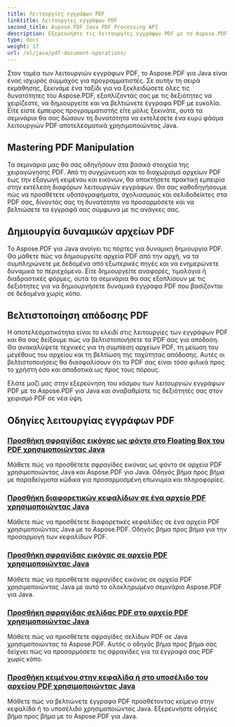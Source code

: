 ```yaml
---
title: Λειτουργίες εγγράφων PDF
linktitle: Λειτουργίες εγγράφων PDF
second_title: Aspose.PDF Java PDF Processing API
description: Εξερευνήστε τις λειτουργίες εγγράφων PDF με το Aspose.PDF για Java. Μάθετε να χειρίζεστε, να δημιουργείτε και να βελτιώνετε αρχεία PDF απρόσκοπτα σε Java.
type: docs
weight: 17
url: /el/java/pdf-document-operations/
---
```


Στον τομέα των λειτουργιών εγγράφων PDF, το Aspose.PDF για Java είναι ένας ισχυρός σύμμαχος για προγραμματιστές. Σε αυτήν τη σειρά εκμάθησης, ξεκινάμε ένα ταξίδι για να ξεκλειδώσετε όλες τις δυνατότητες του Aspose.PDF, εξοπλίζοντάς σας με τις δεξιότητες να χειρίζεστε, να δημιουργείτε και να βελτιώνετε έγγραφα PDF με ευκολία. Είτε είστε έμπειρος προγραμματιστής είτε μόλις ξεκινάτε, αυτά τα σεμινάρια θα σας δώσουν τη δυνατότητα να εκτελέσετε ένα ευρύ φάσμα λειτουργιών PDF αποτελεσματικά χρησιμοποιώντας Java.

## Mastering PDF Manipulation

Τα σεμινάρια μας θα σας οδηγήσουν στα βασικά στοιχεία της χειραγώγησης PDF. Από τη συγχώνευση και το διαχωρισμό αρχείων PDF έως την εξαγωγή κειμένου και εικόνων, θα αποκτήσετε πρακτική εμπειρία στην εκτέλεση διαφόρων λειτουργιών εγγράφων. Θα σας καθοδηγήσουμε πώς να προσθέτετε υδατογραφήματα, σχολιασμούς και σελιδοδείκτες στα PDF σας, δίνοντάς σας τη δυνατότητα να προσαρμόσετε και να βελτιώσετε τα έγγραφά σας σύμφωνα με τις ανάγκες σας.

## Δημιουργία δυναμικών αρχείων PDF

Το Aspose.PDF για Java ανοίγει τις πόρτες για δυναμική δημιουργία PDF. Θα μάθετε πώς να δημιουργείτε αρχεία PDF από την αρχή, να τα συμπληρώνετε με δεδομένα από εξωτερικές πηγές και να ενημερώνετε δυναμικά το περιεχόμενο. Είτε δημιουργείτε αναφορές, τιμολόγια ή διαδραστικές φόρμες, αυτά τα σεμινάρια θα σας εξοπλίσουν με τις δεξιότητες για να δημιουργήσετε δυναμικά έγγραφα PDF που βασίζονται σε δεδομένα χωρίς κόπο.

## Βελτιστοποίηση απόδοσης PDF

Η αποτελεσματικότητα είναι το κλειδί στις λειτουργίες των εγγράφων PDF και θα σας δείξουμε πώς να βελτιστοποιήσετε τα PDF σας για απόδοση. Θα ανακαλύψετε τεχνικές για τη συμπίεση αρχείων PDF, τη μείωση του μεγέθους του αρχείου και τη βελτίωση της ταχύτητας απόδοσης. Αυτές οι βελτιστοποιήσεις θα διασφαλίσουν ότι τα PDF σας είναι τόσο φιλικά προς το χρήστη όσο και αποδοτικά ως προς τους πόρους.

Ελάτε μαζί μας στην εξερεύνηση του κόσμου των λειτουργιών εγγράφων PDF με το Aspose.PDF για Java και αναβαθμίστε τις δεξιότητές σας στον χειρισμό PDF σε νέα ύψη.

## Οδηγίες λειτουργίας εγγράφων PDF
### [Προσθήκη σφραγίδας εικόνας ως φόντο στο Floating Box του PDF χρησιμοποιώντας Java](./add-image-stamp-as-background-in-floating-box-of-pdf-using-java/)
Μάθετε πώς να προσθέτετε σφραγίδες εικόνας ως φόντο σε αρχεία PDF χρησιμοποιώντας Java και Aspose.PDF για Java. Οδηγός βήμα προς βήμα με παραδείγματα κώδικα για προσαρμοσμένη επωνυμία και πληροφορίες.
### [Προσθήκη διαφορετικών κεφαλίδων σε ένα αρχείο PDF χρησιμοποιώντας Java](./adding-different-headers-in-one-pdf-file-using-java/)
Μάθετε πώς να προσθέτετε διαφορετικές κεφαλίδες σε ένα αρχείο PDF χρησιμοποιώντας Java με το Aspose.PDF. Οδηγός βήμα προς βήμα για την προσαρμογή των κεφαλίδων PDF.
### [Προσθήκη σφραγίδας εικόνας σε αρχείο PDF χρησιμοποιώντας Java](./adding-image-stamp-in-pdf-file-using-java/)
Μάθετε πώς να προσθέτετε σφραγίδες εικόνας σε αρχεία PDF χρησιμοποιώντας Java με αυτό το ολοκληρωμένο σεμινάριο Aspose.PDF για Java.
### [Προσθήκη σφραγίδας σελίδας PDF στο αρχείο PDF χρησιμοποιώντας Java](./adding-pdf-page-stamp-in-pdf-file-using-java/)
Μάθετε πώς να προσθέτετε σφραγίδες σελίδων PDF σε Java χρησιμοποιώντας το Aspose.PDF. Αυτός ο οδηγός βήμα προς βήμα σάς δείχνει πώς να προσαρμόσετε τις σφραγίδες για τα έγγραφά σας PDF χωρίς κόπο.
### [Προσθήκη κειμένου στην κεφαλίδα ή στο υποσέλιδο του αρχείου PDF χρησιμοποιώντας Java](./adding-text-in-header-or-footer-of-pdf-file-using-java/)
Μάθετε πώς να βελτιώνετε έγγραφα PDF προσθέτοντας κείμενο στην κεφαλίδα ή το υποσέλιδο χρησιμοποιώντας Java. Εξερευνήστε οδηγίες βήμα προς βήμα με το Aspose.PDF για Java.